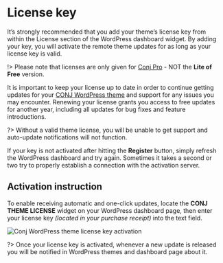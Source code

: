 # License key

It’s strongly recommended that you add your theme’s license key from within the License section of the WordPress dashboard widget. By adding your key, you will activate the remote theme updates for as long as your license key is valid.

!> Please note that licenses are only given for [Conj Pro](https://www.mypreview.one/conj.html) - NOT the **Lite of Free** version.

It is important to keep your license up to date in order to continue getting updates for your [CONJ WordPress theme](https://www.mypreview.one/conj.html) and support for any issues you may encounter. Renewing your license grants you access to  free updates for another year, including all updates for bug fixes and feature introductions.

?> Without a valid theme license, you will be unable to get support and auto-update notifications will not function.

If your key is not activated after hitting the **Register** button, simply refresh the WordPress dashboard and try again. Sometimes it takes a second or two try to properly establish a connection with the activation server.

## Activation instruction

To enable receiving automatic and one-click updates, locate the **CONJ THEME LICENSE** widget on your WordPress dashboard page, then enter your license key *(located in your purchase receipt)* into the text field. 

![Conj WordPress theme license key activation](img/conj-wordpress-theme-license-activation.gif)

?> Once your license key is activated, whenever a new update is released you will be notified in WordPress themes and dashboard page about it.
